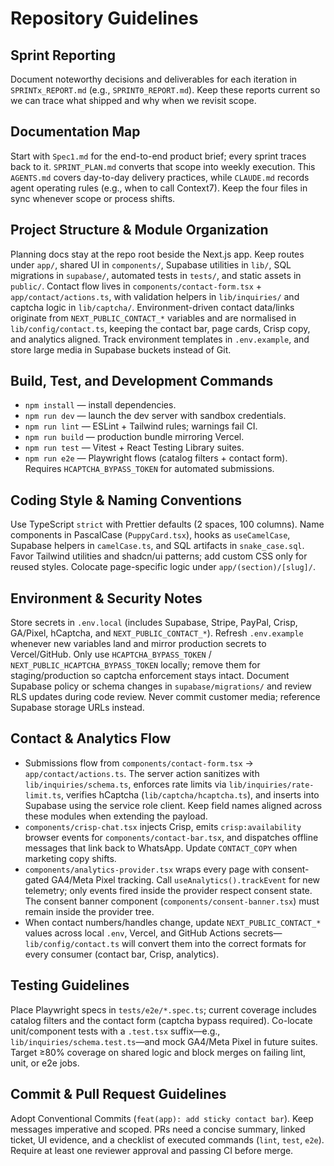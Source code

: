 # Repository Guidelines

## Sprint Reporting
Document noteworthy decisions and deliverables for each iteration in `SPRINTx_REPORT.md` (e.g., `SPRINT0_REPORT.md`). Keep these reports current so we can trace what shipped and why when we revisit scope.

## Documentation Map
Start with `Spec1.md` for the end-to-end product brief; every sprint traces back to it. `SPRINT_PLAN.md` converts that scope into weekly execution. This `AGENTS.md` covers day-to-day delivery practices, while `CLAUDE.md` records agent operating rules (e.g., when to call Context7). Keep the four files in sync whenever scope or process shifts.

## Project Structure & Module Organization
Planning docs stay at the repo root beside the Next.js app. Keep routes under `app/`, shared UI in `components/`, Supabase utilities in `lib/`, SQL migrations in `supabase/`, automated tests in `tests/`, and static assets in `public/`. Contact flow lives in `components/contact-form.tsx` + `app/contact/actions.ts`, with validation helpers in `lib/inquiries/` and captcha logic in `lib/captcha/`. Environment-driven contact data/links originate from `NEXT_PUBLIC_CONTACT_*` variables and are normalised in `lib/config/contact.ts`, keeping the contact bar, page cards, Crisp copy, and analytics aligned. Track environment templates in `.env.example`, and store large media in Supabase buckets instead of Git.

## Build, Test, and Development Commands
- `npm install` — install dependencies.
- `npm run dev` — launch the dev server with sandbox credentials.
- `npm run lint` — ESLint + Tailwind rules; warnings fail CI.
- `npm run build` — production bundle mirroring Vercel.
- `npm run test` — Vitest + React Testing Library suites.
- `npm run e2e` — Playwright flows (catalog filters + contact form). Requires `HCAPTCHA_BYPASS_TOKEN` for automated submissions.

## Coding Style & Naming Conventions
Use TypeScript `strict` with Prettier defaults (2 spaces, 100 columns). Name components in PascalCase (`PuppyCard.tsx`), hooks as `useCamelCase`, Supabase helpers in `camelCase.ts`, and SQL artifacts in `snake_case.sql`. Favor Tailwind utilities and shadcn/ui patterns; add custom CSS only for reused styles. Colocate page-specific logic under `app/(section)/[slug]/`.

## Environment & Security Notes
Store secrets in `.env.local` (includes Supabase, Stripe, PayPal, Crisp, GA/Pixel, hCaptcha, and `NEXT_PUBLIC_CONTACT_*`). Refresh `.env.example` whenever new variables land and mirror production secrets to Vercel/GitHub. Only use `HCAPTCHA_BYPASS_TOKEN` / `NEXT_PUBLIC_HCAPTCHA_BYPASS_TOKEN` locally; remove them for staging/production so captcha enforcement stays intact. Document Supabase policy or schema changes in `supabase/migrations/` and review RLS updates during code review. Never commit customer media; reference Supabase storage URLs instead.

## Contact & Analytics Flow
- Submissions flow from `components/contact-form.tsx` → `app/contact/actions.ts`. The server action sanitizes with `lib/inquiries/schema.ts`, enforces rate limits via `lib/inquiries/rate-limit.ts`, verifies hCaptcha (`lib/captcha/hcaptcha.ts`), and inserts into Supabase using the service role client. Keep field names aligned across these modules when extending the payload.
- `components/crisp-chat.tsx` injects Crisp, emits `crisp:availability` browser events for `components/contact-bar.tsx`, and dispatches offline messages that link back to WhatsApp. Update `CONTACT_COPY` when marketing copy shifts.
- `components/analytics-provider.tsx` wraps every page with consent-gated GA4/Meta Pixel tracking. Call `useAnalytics().trackEvent` for new telemetry; only events fired inside the provider respect consent state. The consent banner component (`components/consent-banner.tsx`) must remain inside the provider tree.
- When contact numbers/handles change, update `NEXT_PUBLIC_CONTACT_*` values across local `.env`, Vercel, and GitHub Actions secrets—`lib/config/contact.ts` will convert them into the correct formats for every consumer (contact bar, Crisp, analytics).

## Testing Guidelines
Place Playwright specs in `tests/e2e/*.spec.ts`; current coverage includes catalog filters and the contact form (captcha bypass required). Co-locate unit/component tests with a `.test.tsx` suffix—e.g., `lib/inquiries/schema.test.ts`—and mock GA4/Meta Pixel in future suites. Target ≥80% coverage on shared logic and block merges on failing lint, unit, or e2e jobs.

## Commit & Pull Request Guidelines
Adopt Conventional Commits (`feat(app): add sticky contact bar`). Keep messages imperative and scoped. PRs need a concise summary, linked ticket, UI evidence, and a checklist of executed commands (`lint`, `test`, `e2e`). Require at least one reviewer approval and passing CI before merge.
